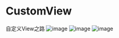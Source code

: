 # CustomView
自定义View之路
![image](CustomView/app/raw/xformode.jpg)
![image](CustomView/app/raw/red_point.gif)
![image](CustomView/app/raw/flow_layout.jpg)
